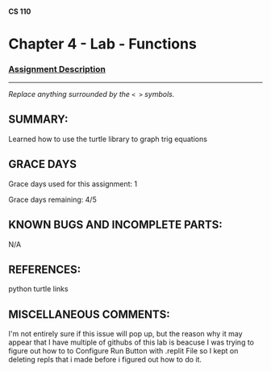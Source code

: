 #### CS 110
# Chapter 4 - Lab - Functions

### [Assignment Description](https://docs.google.com/document/d/1V20D_upUX4MO8YmskKlRB25Yu2pCEv3-h8z4EAfrSno/edit?usp=sharing)

***

_Replace anything surrounded by the `< >` symbols._

## SUMMARY:
 Learned how to use the turtle library to graph trig equations

## GRACE DAYS
Grace days used for this assignment: 1

Grace days remaining: 4/5

## KNOWN BUGS AND INCOMPLETE PARTS:
 N/A

## REFERENCES:
 python turtle links

## MISCELLANEOUS COMMENTS:
 I'm not entirely sure if this issue will pop up, but the reason why it may appear that I have multiple of githubs of this lab is beacuse I was trying to figure out how to to Configure Run Button with .replit File so I kept on deleting repls that i made before i figured out how to do it.